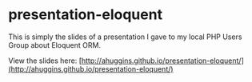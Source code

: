 # presentation-eloquent

This is simply the slides of a presentation I gave to my local PHP Users Group about Eloquent ORM.

View the slides here: [http://ahuggins.github.io/presentation-eloquent/](http://ahuggins.github.io/presentation-eloquent/)
